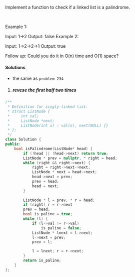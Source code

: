 Implement a function to check if a linked list is a palindrome.

 

Example 1:

Input:  1->2
Output:  false 
Example 2:

Input:  1->2->2->1
Output:  true 
 

Follow up:
Could you do it in O(n) time and O(1) space?




#### Solutions

- the same as `problem 234`

1. ##### revese the first half two times

```c++
/**
 * Definition for singly-linked list.
 * struct ListNode {
 *     int val;
 *     ListNode *next;
 *     ListNode(int x) : val(x), next(NULL) {}
 * };
 */
class Solution {
public:
    bool isPalindrome(ListNode* head) {
        if (!head || !head->next) return true;
        ListNode * prev = nullptr, * right = head;
        while (right && right->next) {
            right = right->next->next;
            ListNode * next = head->next;
            head->next = prev;
            prev = head;
            head = next;
        }
    
        ListNode * l = prev, * r = head;
        if (right) r = r->next
        prev = head;
        bool is_paline = true;
        while (l) {
            if (l->val != r->val)
                is_paline = false;
            ListNode * lnext = l->next;
            l->next = prev;
            prev = l;

            l = lnext; r = r->next;
        }
        return is_paline;
    }
};
```